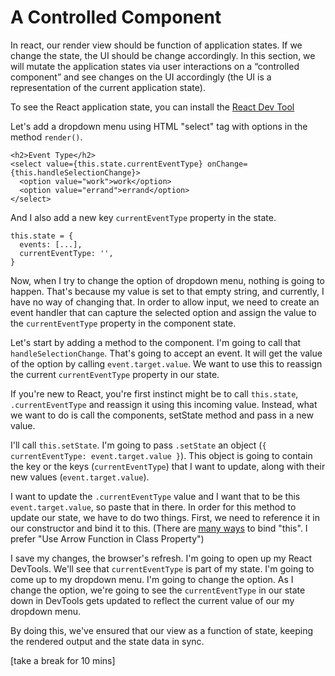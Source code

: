 
# A Controlled Component

In react, our render view should be function of application states. If we change the state, the UI should be change accordingly. In this section, we will mutate the application states via user interactions on a “controlled component” and see changes on the UI accordingly (the UI is a representation of the current application state).

To see the React application state, you can install the [React Dev Tool](https://chrome.google.com/webstore/detail/react-developer-tools/fmkadmapgofadopljbjfkapdkoienihi?hl=en-US)

Let's add a dropdown menu using HTML "select" tag with options in the method `render()`. 

```
<h2>Event Type</h2>
<select value={this.state.currentEventType} onChange={this.handleSelectionChange}>
  <option value="work">work</option>
  <option value="errand">errand</option>
</select>
```
And I also add a new key `currentEventType` property in the state.
```
this.state = {
  events: [...],
  currentEventType: '',
}
```
Now, when I try to change the option of dropdown menu, nothing is going to happen. That's because my value is set to that empty string, and currently, I have no way of changing that. In order to allow input, we need to create an event handler that can capture the selected option and assign the value to the `currentEventType` property in the component state.

Let's start by adding a method to the component. I'm going to call that `handleSelectionChange`. That's going to accept an event. It will get the value of the option by calling `event.target.value`. We want to use this to reassign the current `currentEventType` property in our state.

If you're new to React, you're first instinct might be to call `this.state`, `.currentEventType` and reassign it using this incoming value. Instead, what we want to do is call the components, setState method and pass in a new value.

I'll call `this.setState`. I'm going to pass `.setState` an object (`{ currentEventType: event.target.value }`). This object is going to contain the key or the keys (`currentEventType`) that I want to update, along with their new values (`event.target.value`).

I want to update the `.currentEventType` value and I want that to be this `event.target.value`, so paste that in there. In order for this method to update our state, we have to do two things. First, we need to reference it in our constructor and bind it to this. (There are [many ways](https://medium.com/@housecor/react-binding-patterns-5-approaches-for-handling-this-92c651b5af56#.kddkemxl5) to bind "this". I prefer "Use Arrow Function in Class Property")

I save my changes, the browser's refresh. I'm going to open up my React DevTools. We'll see that `currentEventType` is part of my state. I'm going to come up to my dropdown menu. I'm going to change the option. As I change the option, we're going to see the `currentEventType` in our state down in DevTools gets updated to reflect the current value of our my dropdown menu.

By doing this, we've ensured that our view as a function of state, keeping the rendered output and the state data in sync.

[take a break for 10 mins]
